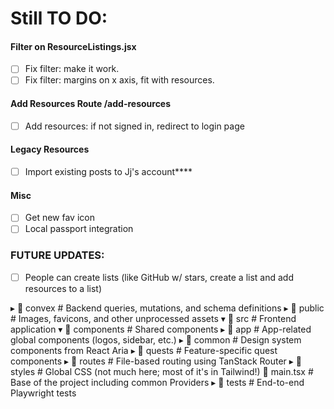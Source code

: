 # **Still TO DO:**

#### Filter on ResourceListings.jsx

* [ ] Fix filter: make it work.
* [ ] Fix filter: margins on x axis, fit with resources.

#### Add Resources Route /add-resources

* [ ] Add resources: if not signed in, redirect to login page

#### Legacy Resources

* [ ] Import existing posts to Jj's account****

#### Misc

* [ ] Get new fav icon
* [ ] Local passport integration

### FUTURE UPDATES:

* [ ] People can create lists (like GitHub w/ stars, create a list and add resources to a list)


▸ 📂 convex         # Backend queries, mutations, and schema definitions
▸ 📂 public         # Images, favicons, and other unprocessed assets
▾ 📂 src            # Frontend application
  ▾ 📂 components   # Shared components
    ▸ 📂 app        # App-related global components (logos, sidebar, etc.)
    ▸ 📂 common     # Design system components from React Aria
    ▸ 📂 quests     # Feature-specific quest components
  ▸ 📂 routes       # File-based routing using TanStack Router
  ▸ 📂 styles       # Global CSS (not much here; most of it's in Tailwind!)
    📄 main.tsx     # Base of the project including common Providers
▸ 📂 tests          # End-to-end Playwright tests